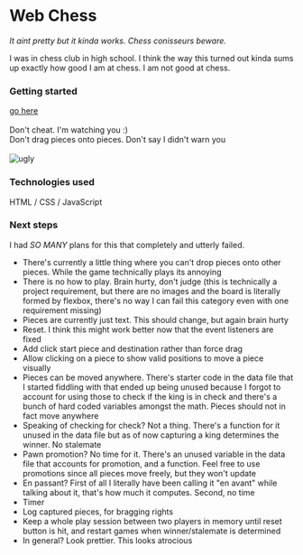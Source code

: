 # Web Chess
*It aint pretty but it kinda works. Chess conisseurs beware.*

I was in chess club in high school. I think the way this turned out kinda sums up exactly how good I am at chess. I am not good at chess.

### Getting started
[go here](https://kei-the-gae.github.io/chess-game/)\
\
Don't cheat. I'm watching you :\)\
Don't drag pieces onto pieces. Don't say I didn't warn you\
\
![ugly](https://media.giphy.com/media/v1.Y2lkPTc5MGI3NjExZjJ6NGQzMDNvdTRlcnl0c2pyMWoydWt1dGNkbTdoMHU2aTNkc3FlNSZlcD12MV9naWZzX3NlYXJjaCZjdD1n/qdBHt01vnl972/giphy.gif)

### Technologies used
HTML / CSS / JavaScript

### Next steps
I had  *SO MANY* plans for this that completely and utterly failed.
- There's currently a little thing where you can't drop pieces onto other pieces. While the game technically plays its annoying
- There is no how to play. Brain hurty, don't judge (this is technically a project requirement, but there are no images and the board is literally formed by flexbox, there's no way I can fail this category even with one requirement missing)
- Pieces are currently just text. This should change, but again brain hurty
- Reset. I think this might work better now that the event listeners are fixed
- Add click start piece and destination rather than force drag
- Allow clicking on a piece to show valid positions to move a piece visually
- Pieces can be moved anywhere. There's starter code in the data file that I started fiddling with that ended up being unused because I forgot to account for using those to check if the king is in check and there's a bunch of hard coded variables amongst the math. Pieces should not in fact move anywhere
- Speaking of checking for check? Not a thing. There's a function for it unused in the data file but as of now capturing a king determines the winner. No stalemate
- Pawn promotion? No time for it. There's an unused variable in the data file that accounts for promotion, and a function. Feel free to use promotions since all pieces move freely, but they won't update
- En passant? First of all I literally have been calling it "en avant" while talking about it, that's how much it computes. Second, no time
- Timer
- Log captured pieces, for bragging rights
- Keep a whole play session between two players in memory until reset button is hit, and restart games when winner/stalemate is determined
- In general? Look prettier. This looks atrocious